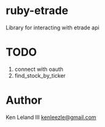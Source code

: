 ruby-etrade
===========

Library for interacting with etrade api

TODO
===========

1) connect with oauth
2) find_stock_by_ticker

Author
===========
Ken Leland III
kenleezle@gmail.com
